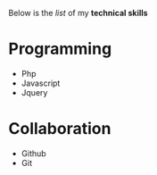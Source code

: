 Below is the _list_ of my **technical skills**

# Programming
- Php
- Javascript
- Jquery

# Collaboration
- Github
- Git
